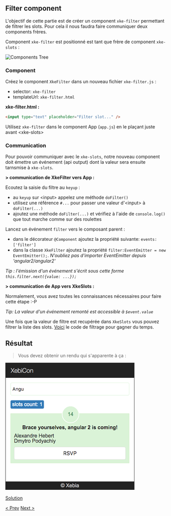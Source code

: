 ## Filter component

L'objectif de cette partie est de créer un component `xke-filter` permettant de filtrer les slots. 
Pour cela il nous faudra faire communiquer deux components frères.

Component `xke-filter` est positionné est tant que frère de component `xke-slots` :

![Components Tree](img/components-tree-filter.png)


### Component

Créez le component `XkeFilter` dans un nouveau fichier `xke-filter.js` :
- selector: `xke-filter`
- templateUrl: `xke-filter.html`
  
**xke-filter.html :**

```html
<input type="text" placeholder="Filter slot..." />
```

Utilisez `xke-filter` dans le component App (`app.js`) en le plaçant juste avant &lt;xke-slots&gt;


### Communication

Pour pouvoir communiquer avec le `xke-slots`, notre nouveau component doit émettre un événement (api output) 
dont la valeur sera ensuite tarnsmise à `xke-slots`.

**> communication de XkeFilter vers App :**

Ecoutez la saisie du filtre au `keyup` :
- au `keyup` sur &lt;input&gt; appelez une méthode `doFilter()`
- utilisez une référence `#...` pour passer une valeur d'&lt;input&gt; à `doFilter(...)`
- ajoutez une méthode `doFilter(...)` et vérifiez à l'aide de `console.log()` que tout marche comme sur des roulettes

Lancez un événement `filter` vers le composant parent :
- dans le décorateur `@Component` ajoutez la propriété suivante: `events: ['filter']`
- dans la classe `XkeFilter` ajoutez la propriété `filter:EventEmitter = new EventEmitter();`. _N'oubliez pas d'importer EventEmitter depuis 'angular2/angular2'_

_Tip : l'émission d'un événement s'écrit sous cette forme `this.filter.next({value: ...});`_

**> communication de App vers XkeSlots :**

Normalement, vous avez toutes les connaissances nécessaires pour faire cette étape :-P  

_Tip: La valeur d'un événement remonté est accessible à `$event.value`_

Une fois que la valeur de filtre est recupérée dans `XkeSlots` vous pouvez filtrer la liste des slots.
[Voici](5-filter-component-filter-function.md) le code de filtrage pour gagner du temps.


## Résultat

> Vous devez obtenir un rendu qui s'apparente à ça :

![filter component resultat](img/filter-component-resultat.png)

  
[Solution](5-filter-component-solution.md)

[< Prev](4-slot-component.md) [Next >](6-fetch-data.md)
